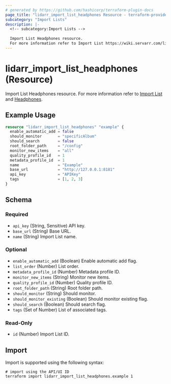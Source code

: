 ```yaml
---
# generated by https://github.com/hashicorp/terraform-plugin-docs
page_title: "lidarr_import_list_headphones Resource - terraform-provider-lidarr"
subcategory: "Import Lists"
description: |-
  <!-- subcategory:Import Lists -->
  
  Import List Headphones resource.
  For more information refer to Import List https://wiki.servarr.com/lidarr/settings#import-lists and Headphones https://wiki.servarr.com/lidarr/supported#headphonesimport.
---
```


# lidarr_import_list_headphones (Resource)

<!-- subcategory:Import Lists -->
Import List Headphones resource.
For more information refer to [Import List](https://wiki.servarr.com/lidarr/settings#import-lists) and [Headphones](https://wiki.servarr.com/lidarr/supported#headphonesimport).

## Example Usage

```terraform
resource "lidarr_import_list_headphones" "example" {
  enable_automatic_add = false
  should_monitor       = "specificAlbum"
  should_search        = false
  root_folder_path     = "/config"
  monitor_new_items    = "all"
  quality_profile_id   = 1
  metadata_profile_id  = 1
  name                 = "Example"
  base_url             = "http://127.0.0.1:8181"
  api_key              = "APIKey"
  tags                 = [1, 2, 3]
}
```

<!-- schema generated by tfplugindocs -->
## Schema

### Required

- `api_key` (String, Sensitive) API key.
- `base_url` (String) Base URL.
- `name` (String) Import List name.

### Optional

- `enable_automatic_add` (Boolean) Enable automatic add flag.
- `list_order` (Number) List order.
- `metadata_profile_id` (Number) Metadata profile ID.
- `monitor_new_items` (String) Monitor new items.
- `quality_profile_id` (Number) Quality profile ID.
- `root_folder_path` (String) Root folder path.
- `should_monitor` (String) Should monitor.
- `should_monitor_existing` (Boolean) Should monitor existing flag.
- `should_search` (Boolean) Should search flag.
- `tags` (Set of Number) List of associated tags.

### Read-Only

- `id` (Number) Import List ID.

## Import

Import is supported using the following syntax:

```shell
# import using the API/UI ID
terraform import lidarr_import_list_headphones.example 1
```
